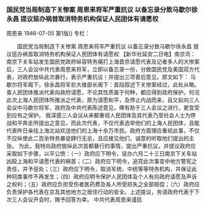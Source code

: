 ### 国民党当局制造下关惨案  周恩来将军严重抗议  以备忘录分致马歇尔徐永昌  提议惩办祸首取消特务机构保证人民团体有请愿权
周恩来
1946-07-05
第1版()
专栏：

　　国民党当局制造下关惨案
    周恩来将军严重抗议
    以备忘录分致马歇尔徐永昌
    提议惩办祸首取消特务机构保证人民团体有请愿权
    【新华社延安二日电】南京讯：南京下关车站发生国民党政府纵容特务痛打上海晋京请愿代表及记者多人的大惨案后，三人会议中共代表周恩来将军，立即以备忘录一份，分致国民党及美国双方代表，对政府放纵此次暴行，表示严重抗议！并提出三项善后意见。原文如下：
    马歇尔将军阁下，徐永昌将军俞大维部长阁下：首段叙述下关惨案经过，此处从略。
    查人民团体推派代表向政府请愿，不论其性质属于何种，都应得到政府保护。何况此次上海人民团体所推派之代表，原为请愿和平，及停止内战而来，且又拟向三人会议中马歇尔将军、政府及中共代表陈述意见，俾有助于三人会议之进行，更宜受到应有之保护。
    我深感三人会议从来都重视人民团体及其代表乃至社会人士为停战和平奔走所提出之意见，而此次代表，不仅代表选举他们的上海人民团体，且能代表昨日亲往上海北站欢送他们的上海十余万市民。政府方面理应重视此事，不仅不应纵使此二百余特务暴徒肆行无忌，且应接见他们，诚意的听取他们提出的主张。
    为此，我特向政府放纵此次首都暴行的事情，提出严重抗议，并提议政府应采取如下步骤，以平公愤：（一）政府应下明令，惩办六月二十三日南京下关车站凶殴上海和平请愿代表的祸首；（二）政府应下明令，追究此次事变中地方警宪之责任，并予惩处；（三）政府应下明令，取消军统、中统等等特务机构，并保证此种同类事件不再发生；（四）政府应明令保护人民团体及个人有向政府请愿及声诉之权利；（五）政府应负担受伤者医药费及各人所受损失之全部赔偿；（六）政府应负责保护各代表在京及其他地方之居住行动的安全。上述提议，务请政府代表于下次三人会议开会时，赐予回答为幸。
                                        中共代表周恩来谨启
